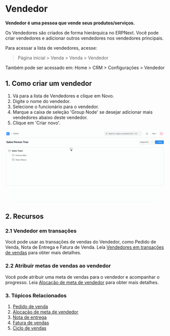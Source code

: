 # Vendedor


**Vendedor é uma pessoa que vende seus produtos/serviços.**


Os Vendedores são criados de forma hierárquica no ERPNext. Você pode criar vendedores e adicionar outros vendedores nos vendedores principais.


Para acessar a lista de vendedores, acesse:



> 
> Página inicial > Venda > Venda > Vendedor
> 
> 
> 


Também pode ser acessado em:
Home > CRM > Configurações > Vendedor


## 1. Como criar um vendedor


1. Vá para a lista de Vendedores e clique em Novo.
2. Digite o nome do vendedor.
3. Selecione o funcionário para o vendedor.
4. Marque a caixa de seleção 'Group Node' se desejar adicionar mais vendedores abaixo deste vendedor.
5. Clique em 'Criar novo'.


![Sales Person Tree](/files/sales-person-tree.gif)


## 2. Recursos


### 2.1 Vendedor em transações


Você pode usar as transações de vendas do Vendedor, como Pedido de Venda, Nota de Entrega e Fatura de Venda.
Leia [Vendedores em transações de vendas](/docs/pt/selling/articles/sales-persons-in-the-sales-transactions) para obter mais detalhes.


### 2.2 Atribuir metas de vendas ao vendedor


Você pode atribuir uma meta de vendas para o vendedor e acompanhar o progresso. Leia [Alocação de meta de vendedor](/docs/pt/selling/sales-person-target-allocation) para obter mais detalhes.


### 3. Tópicos Relacionados


1. [Pedido de venda](/docs/pt/selling/sales-order)
2. [Alocação de meta de vendedor](/docs/pt/selling/sales-person-target-allocation)
3. [Nota de entrega](/docs/pt/stock/delivery-note)
4. [Fatura de vendas](/docs/pt/accounts/sales-invoice)
5. [Ciclo de vendas](https://docs.erpnext.com/docs/v13/user/videos/learn/sales-cycle.html)
